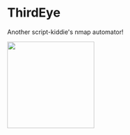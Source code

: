 # ThirdEye
Another script-kiddie's nmap automator!

<img width="200" src="https://media.giphy.com/media/SAU6ItiJP5Z0QbK38c/giphy.gif">
</p> 
